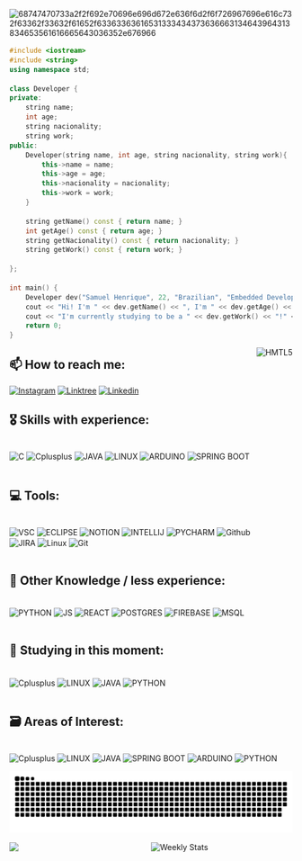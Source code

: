 ![68747470733a2f2f692e70696e696d672e636f6d2f6f726967696e616c732f63362f33632f61652f63363363616531333434373636663134643964313834653561616665643036352e676966](https://user-images.githubusercontent.com/93049899/204681030-6ce81c5f-85f1-4801-8e93-ab41c30cda9c.jpg)

```cpp
#include <iostream>
#include <string>
using namespace std;

class Developer {
private:
    string name;
    int age;
    string nacionality;
    string work;
public: 
    Developer(string name, int age, string nacionality, string work){
        this->name = name;
        this->age = age;
        this->nacionality = nacionality;
        this->work = work;
    }

    string getName() const { return name; }
    int getAge() const { return age; }
    string getNacionality() const { return nacionality; }
    string getWork() const { return work; }

};

int main() {
    Developer dev("Samuel Henrique", 22, "Brazilian", "Embedded Developer");
    cout << "Hi! I'm " << dev.getName() << ", I'm " << dev.getAge() << " years old and i'm from " << dev.getNacionality() << "!" << endl;
    cout << "I'm currently studying to be a " << dev.getWork() << "!" << endl;
    return 0;
}
```

<div>
 <img height="500em" align="right" alt="HMTL5" src="https://user-images.githubusercontent.com/93049899/216433607-df24729f-40cc-4142-a330-8c9225b7ea70.gif" />
</div>

## 📫 How to reach me:
 [![Instagram](https://img.shields.io/badge/Instagram-E4405F?style=for-the-badge&logo=instagram&logoColor=white)](https://www.instagram.com/samuelh_____/)
 [![Linktree](https://img.shields.io/badge/linktree-39E09B?style=for-the-badge&logo=linktree&logoColor=white)](https://linktr.ee/samuellost/)
 [![Linkedin](https://img.shields.io/badge/LinkedIn-0077B5?style=for-the-badge&logo=linkedin&logoColor=white)](https://www.linkedin.com/in/samuelhenrique15/)

## 🎖️ Skills with experience: 

<div style="display: inline_block"><br/>
 <img align="center" alt="C" src="https://img.shields.io/badge/c-%2300599C.svg?style=for-the-badge&logo=c&logoColor=white" />
 <img align="center" alt="Cplusplus" src="https://img.shields.io/badge/c++-%2300599C.svg?style=for-the-badge&logo=c%2B%2B&logoColor=white" />
 <img align="center" alt="JAVA" src="https://img.shields.io/badge/Java-ED8B00?style=for-the-badge&logo=java&logoColor=white" />
 <img align="center" alt="LINUX" src="https://img.shields.io/badge/Linux-FCC624?style=for-the-badge&logo=linux&logoColor=black"/>
 <img align="center" alt="ARDUINO" src="https://img.shields.io/badge/Arduino-00979D?style=for-the-badge&logo=Arduino&logoColor=white" />
 <img align="center" alt="SPRING BOOT" src="https://img.shields.io/badge/spring-%236DB33F.svg?style=for-the-badge&logo=spring&logoColor=white" />
 </div><br/>
 
## 💻 Tools:
 <div style="display: inline_block"><br/>
 
 <img align="center" alt="VSC" src="https://img.shields.io/badge/Visual_Studio_Code-0078D4?style=for-the-badge&logo=visual%20studio%20code&logoColor=white" />
 <img align="center" alt="ECLIPSE" src="https://img.shields.io/badge/Eclipse-2C2255?style=for-the-badge&logo=eclipse&logoColor=white" />
 <img align="center" alt="NOTION" src="https://img.shields.io/badge/Notion-000000?style=for-the-badge&logo=notion&logoColor=white"/>
 <img align="center" alt="INTELLIJ" src="https://img.shields.io/badge/IntelliJ_IDEA-000000.svg?style=for-the-badge&logo=intellij-idea&logoColor=white" />
 <img align="center" alt="PYCHARM" src="https://img.shields.io/badge/pycharm-143?style=for-the-badge&logo=pycharm&logoColor=black&color=black&labelColor=green"/>
 <img align="center" alt="Github" src="https://img.shields.io/badge/GitHub-100000?style=for-the-badge&logo=github&logoColor=white"/>
 <img align="center" alt="JIRA" src="https://img.shields.io/badge/jira-%230A0FFF.svg?style=for-the-badge&logo=jira&logoColor=white" />
 <img align="center" alt="Linux" src="https://img.shields.io/badge/Linux-FCC624?style=for-the-badge&logo=linux&logoColor=black"/>
 <img align="center" alt="Git" src="https://img.shields.io/badge/GIT-E44C30?style=for-the-badge&logo=git&logoColor=white"/>
 
 </div><br/>
 
## 🥉 Other Knowledge / less experience:
 <div style="display: inline_block"><br/>
 <img align="center" alt="PYTHON" src="https://img.shields.io/badge/python-3670A0?style=for-the-badge&logo=python&logoColor=ffdd54" />
 <img align="center" alt="JS" src="https://img.shields.io/badge/JavaScript-323330?style=for-the-badge&logo=javascript&logoColor=F7DF1E" />
 <img align="center" alt="REACT" src="https://img.shields.io/badge/react-%2320232a.svg?style=for-the-badge&logo=react&logoColor=%2361DAFB" />
 <img align="center" alt="POSTGRES" src="https://img.shields.io/badge/postgres-%23316192.svg?style=for-the-badge&logo=postgresql&logoColor=white" />
 <img align="center" alt="FIREBASE" src="https://img.shields.io/badge/firebase-%23039BE5.svg?style=for-the-badge&logo=firebase" />
 <img align="center" alt="MSQL" src="https://img.shields.io/badge/MySQL-00000F?style=for-the-badge&logo=mysql&logoColor=white" />
 </div><br/>
 
 ## 📓 Studying in this moment:
 <div style="display: inline_block"><br/>
 <img align="center" alt="Cplusplus" src="https://img.shields.io/badge/c++-%2300599C.svg?style=for-the-badge&logo=c%2B%2B&logoColor=white" />
 <img align="center" alt="LINUX" src="https://img.shields.io/badge/Linux-FCC624?style=for-the-badge&logo=linux&logoColor=black"/>
 <img align="center" alt="JAVA" src="https://img.shields.io/badge/Java-ED8B00?style=for-the-badge&logo=java&logoColor=white" />
 <img align="center" alt="PYTHON" src="https://img.shields.io/badge/python-3670A0?style=for-the-badge&logo=python&logoColor=ffdd54" />
 </div><br/>
 
 ## 🗃️ Areas of Interest:
 <div style="display: inline_block"><br/>
<img align="center" alt="Cplusplus" src="https://img.shields.io/badge/c++-%2300599C.svg?style=for-the-badge&logo=c%2B%2B&logoColor=white" />
 <img align="center" alt="LINUX" src="https://img.shields.io/badge/Linux-FCC624?style=for-the-badge&logo=linux&logoColor=black"/>
 <img align="center" alt="JAVA" src="https://img.shields.io/badge/Java-ED8B00?style=for-the-badge&logo=java&logoColor=white" />
 <img align="center" alt="SPRING BOOT" src="https://img.shields.io/badge/spring-%236DB33F.svg?style=for-the-badge&logo=spring&logoColor=white" />
 <img align="center" alt="ARDUINO" src="https://img.shields.io/badge/Arduino-00979D?style=for-the-badge&logo=Arduino&logoColor=white" />
 <img align="center" alt="PYTHON" src="https://img.shields.io/badge/python-3670A0?style=for-the-badge&logo=python&logoColor=ffdd54" /><br/>
 
 
  ![Snake animation](https://github.com/SamuelLost/SamuelLost/blob/output/github-contribution-grid-snake-dark.svg)<br/>
 <div align="left">
 <img height="160em" src="https://github-readme-stats.vercel.app/api?username=SamuelLost&show_icons=true&theme=radical"/>
 <a href="https://wakatime.com/@SamuelLost" target="_blank">
	<img width="50%" align="right" alt="Weekly Stats" src="https://github-readme-stats.vercel.app/api/wakatime?username=SamuelLost&border_radius=5px&theme=radical&show_icons=true&disable_animations=true">
</a>
</div><br/>
